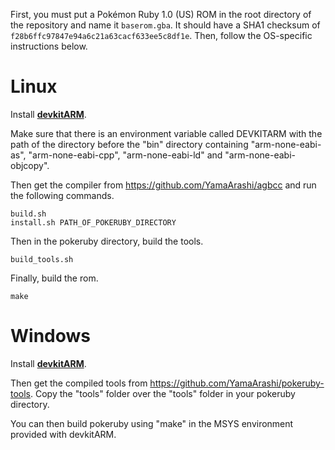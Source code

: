 First, you must put a Pokémon Ruby 1.0 (US) ROM in the root directory of the repository and name it `baserom.gba`. It should have a SHA1 checksum of `f28b6ffc97847e94a6c21a63cacf633ee5c8df1e`. Then, follow the OS-specific instructions below.

# Linux

Install [**devkitARM**](http://devkitpro.org/wiki/Getting_Started/devkitARM).

Make sure that there is an environment variable called DEVKITARM with the path of the directory before the "bin" directory containing "arm-none-eabi-as", "arm-none-eabi-cpp", "arm-none-eabi-ld" and "arm-none-eabi-objcopy".

Then get the compiler from https://github.com/YamaArashi/agbcc and run the following commands.

	build.sh
	install.sh PATH_OF_POKERUBY_DIRECTORY

Then in the pokeruby directory, build the tools.

	build_tools.sh

Finally, build the rom.

	make

# Windows

Install [**devkitARM**](http://devkitpro.org/wiki/Getting_Started/devkitARM).

Then get the compiled tools from https://github.com/YamaArashi/pokeruby-tools. Copy the "tools" folder over the "tools" folder in your pokeruby directory.

You can then build pokeruby using "make" in the MSYS environment provided with devkitARM.
